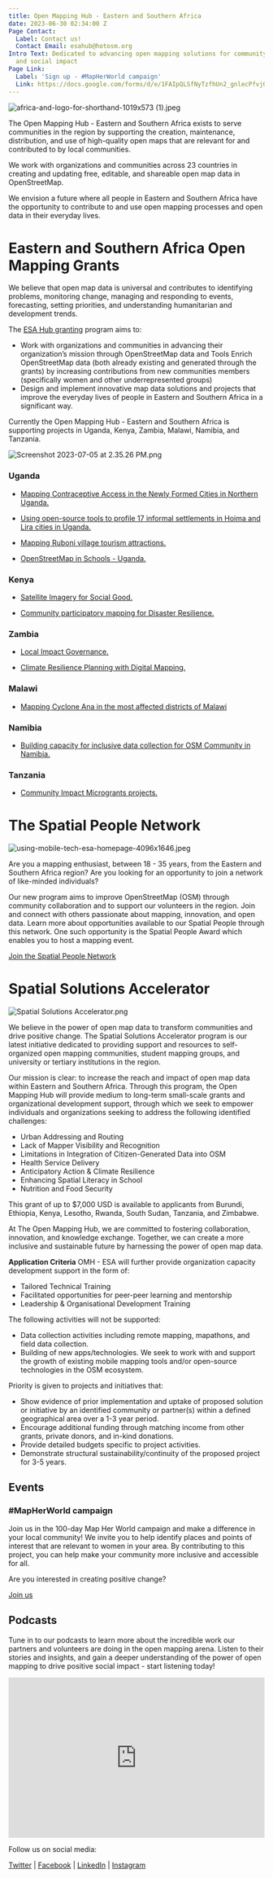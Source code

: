 ```yaml
---
title: Open Mapping Hub - Eastern and Southern Africa
date: 2023-06-30 02:34:00 Z
Page Contact:
  Label: Contact us!
  Contact Email: esahub@hotosm.org
Intro Text: Dedicated to advancing open mapping solutions for community development
  and social impact
Page Link:
  Label: 'Sign up - #MapHerWorld campaign'
  Link: https://docs.google.com/forms/d/e/1FAIpQLSfNyTzfhUn2_gnlecPfvj0HuGwKzNfsuvG-XrSArqncasNDmQ/viewform
---
```


![africa-and-logo-for-shorthand-1019x573 (1).jpeg](/uploads/africa-and-logo-for-shorthand-1019x573%20(1).jpeg)

The Open Mapping Hub - Eastern and Southern Africa exists to serve communities in the region by supporting the creation, maintenance, distribution, and use of high-quality open maps that are relevant for and contributed to by local communities.

We work with organizations and communities across 23 countries in creating and updating free, editable, and shareable open map data in OpenStreetMap.

We envision a future where all people in Eastern and Southern Africa have the opportunity to contribute to and use open mapping processes and open data in their everyday lives.

# Eastern and Southern Africa Open Mapping Grants

We believe that open map data is universal and contributes to identifying problems, monitoring change, managing and responding to events, forecasting, setting priorities, and understanding humanitarian and development trends. 

The [ESA Hub granting](https://www.hotosm.org/projects/esa-open-mapping-grants-2023/) program aims to:

* Work with organizations and communities in advancing their organization’s mission through OpenStreetMap data and Tools 
Enrich OpenStreetMap data (both already existing and generated through the grants) by increasing contributions from new communities members (specifically women and other underrepresented groups)
* Design and implement innovative map data solutions and projects that improve the everyday lives of people in Eastern and Southern Africa in a significant way.

Currently the Open Mapping Hub - Eastern and Southern Africa is supporting projects in Uganda, Kenya, Zambia, Malawi, Namibia, and Tanzania.  

![Screenshot 2023-07-05 at 2.35.26 PM.png](/uploads/Screenshot%202023-07-05%20at%202.35.26%20PM.png)

### Uganda

* [Mapping Contraceptive Access in the Newly Formed Cities in Northern Uganda.](https://www.hotosm.org/projects/mapping-contraceptive-access-in-the-newly-formed-cities-in-northern-uganda/)

* [Using open-source tools to profile 17 informal settlements in Hoima and Lira cities in Uganda.](https://www.hotosm.org/projects/using-open-source-tools-to-profile-17-informal-settlements-in-hoima-and-lira-cities-in-uganda/)

* [Mapping Ruboni village tourism attractions.](https://www.hotosm.org/projects/mapping-ruboni-village-tourist-attractions-on-openstreetmap-to-enhance-regional-tourism/)

* [OpenStreetMap in Schools - Uganda.](https://www.hotosm.org/projects/openstreetmap-in-schools/)

### Kenya

* [Satellite Imagery for Social Good.](https://www.hotosm.org/projects/satellite-imagery-for-social-good/)

* [Community participatory mapping for Disaster Resilience.](https://www.hotosm.org/projects/community-participatory-mapping-for-disaster-resilience/)

### Zambia

* [Local Impact Governance.](https://www.hotosm.org/projects/usaid-local-impact-governance-activity/)

* [Climate Resilience Planning with Digital Mapping.
](https://www.hotosm.org/projects/climate-resilience-planning-with-digital-mapping/)
### Malawi

* [Mapping Cyclone Ana in the most affected districts of Malawi](https://www.hotosm.org/projects/mapping-tropical-storm-ana-and-cyclone-gombe-in-the-most-affected-districts-of-malawi-for-early-recovery-of-affected-communities/)

### Namibia

* [Building capacity for inclusive data collection for OSM Community in Namibia. ](https://www.hotosm.org/projects/building-capacity-for-inclusive-data-collection-for-the-osm-community-in-namibia/)

### Tanzania

* [Community Impact Microgrants projects.](https://omdtanzania.medium.com/?p=8ef86ff7dd93)

# The Spatial People Network

![using-mobile-tech-esa-homepage-4096x1646.jpeg](/uploads/using-mobile-tech-esa-homepage-4096x1646.jpeg)

Are you a mapping enthusiast, between 18 - 35 years, from the Eastern and Southern Africa region? Are you looking for an opportunity to join a network of like-minded individuals?

Our new program aims to improve OpenStreetMap (OSM) through community collaboration and to support our volunteers in the region. Join and connect with others passionate about mapping, innovation, and open data. Learn more about opportunities available to our Spatial People through this network. One such opportunity is the Spatial People Award which enables you to host a mapping event. 

[Join the Spatial People Network](https://www.hotosm.org/projects/the-spatial-people-network/)

# Spatial Solutions Accelerator

![Spatial Solutions Accelerator.png](/uploads/Spatial%20Solutions%20Accelerator.png)

We believe in the power of open map data to transform communities and drive positive change. The Spatial Solutions Accelerator program is our latest initiative dedicated to providing support and resources to self-organized open mapping communities, student mapping groups, and university or tertiary institutions in the region.

Our mission is clear: to increase the reach and impact of open map data within Eastern and Southern Africa. Through this program, the Open Mapping Hub will provide medium to long-term small-scale grants and organizational development support, through which we seek to empower individuals and organizations seeking to address the following identified challenges: 
* Urban Addressing and Routing
* Lack of Mapper Visibility and Recognition
* Limitations in Integration of Citizen-Generated Data into OSM
* Health Service Delivery
* Anticipatory Action & Climate Resilience
* Enhancing Spatial Literacy in School
* Nutrition and Food Security

This grant of up to $7,000 USD is available to applicants from Burundi, Ethiopia, Kenya, Lesotho, Rwanda, South Sudan, Tanzania, and Zimbabwe.

At The Open Mapping Hub, we are committed to fostering collaboration, innovation, and knowledge exchange. Together, we can create a more inclusive and sustainable future by harnessing the power of open map data.

**Application Criteria**
OMH - ESA will further provide organization capacity development support in the form of:
* Tailored Technical Training 
* Facilitated opportunities for peer-peer learning and mentorship 
* Leadership & Organisational Development Training 

The following activities will not be supported: 
* Data collection activities including remote mapping, mapathons, and field data collection. 
* Building of new apps/technologies. We seek to work with and support the growth of existing mobile mapping tools and/or open-source technologies in the OSM ecosystem.

Priority is given to projects and initiatives that:
* Show evidence of prior implementation and uptake of proposed solution or initiative by an identified community or partner(s) within a defined geographical area over a 1-3 year period.
* Encourage additional funding through matching income from other grants, private donors, and in-kind donations.
* Provide detailed budgets specific to project activities.
* Demonstrate structural sustainability/continuity of the proposed project for 3-5 years.

## Events

### #MapHerWorld campaign
Join us in the 100-day Map Her World campaign and make a difference in your local community! We invite you to help identify places and points of interest that are relevant to women in your area. By contributing to this project, you can help make your community more inclusive and accessible for all.

Are you interested in creating positive change?

[Join us](https://www.hotosm.org/projects/mapherworld/)

## Podcasts
Tune in to our podcasts to learn more about the incredible work our partners and volunteers are doing in the open mapping arena. Listen to their stories and insights, and gain a deeper understanding of the power of open mapping to drive positive social impact - start listening today!

<iframe title="The esahub's Podcast" allowtransparency="true" height="315" width="100%" style="border: none; min-width: min(100%, 430px);height:315px;" scrolling="no" data-name="pb-iframe-player" src="https://www.podbean.com/player-v2/?i=ryzfj-e3f4ac-pbblog-playlist&share=1&download=1&fonts=Arial&skin=1&font-color=&rtl=0&logo_link=&btn-skin=666666&size=315" loading="lazy" allowfullscreen=""></iframe>

Follow us on social media:

[Twitter](https://twitter.com/openmapping_esa) | [Facebook](https://www.facebook.com/openmapping.esa) | [LinkedIn](https://www.linkedin.com/showcase/the-open-mapping-hub-eastern-and-southern-africa/) | [Instagram](https://www.linkedin.com/showcase/the-open-mapping-hub-eastern-and-southern-africa/)



